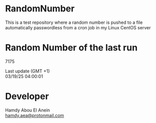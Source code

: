 # RandomNumber    
This is a test repository where a random number is pushed to a file automatically passwordless from a cron job in my Linux CentOS server    
# Random Number of the last run   
7175
      
Last update (GMT +1)    
03/19/25 04:00:01
# Developer    
Hamdy Abou El Anein   
hamdy.aea@protonmail.com
